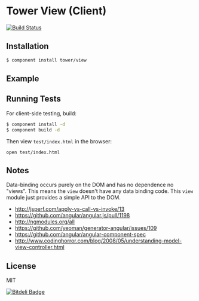 # Tower View (Client)

[![Build Status](https://travis-ci.org/tower/client-view.png)](https://travis-ci.org/tower/client-view)

## Installation

```bash
$ component install tower/view
```

## Example

## Running Tests

For client-side testing, build:

```bash
$ component install -d
$ component build -d
```

Then view `test/index.html` in the browser:

```
open test/index.html
```

## Notes

Data-binding occurs purely on the DOM and has no dependence no "views". This means the `view` doesn't have any data binding code. This `view` module just provides a simple API to the DOM.

- http://jsperf.com/apply-vs-call-vs-invoke/13
- https://github.com/angular/angular.js/pull/1198
- http://ngmodules.org/all
- https://github.com/yeoman/generator-angular/issues/109
- https://github.com/angular/angular-component-spec
- http://www.codinghorror.com/blog/2008/05/understanding-model-view-controller.html

## License

MIT

[![Bitdeli Badge](https://d2weczhvl823v0.cloudfront.net/tower/client-view/trend.png)](https://bitdeli.com/free "Bitdeli Badge")